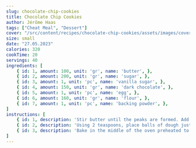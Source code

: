 ```yaml
---
slug: chocolate-chip-cookies
title: Chocolate Chip Cookies
author: Jérôme Haas
tags: ["Cheat Meal", "Dessert"]
cover: "/src/content/recipes/chocolate-chip-cookies/assets/images/cover.jpg"
size: small
date: "27.05.2023"
calories: 320
cookTime: 20
servings: 40
ingredients: [
	{ id: 1, amount: 100, unit: 'gr', name: 'butter', },
	{ id: 2, amount: 200, unit: 'gr', name: 'sugar', },
	{ id: 3, amount: 1, unit: 'pc', name: 'vanilla sugar', },
	{ id: 4, amount: 150, unit: 'gr', name: 'dark chocolate', },
	{ id: 5, amount: 1, unit: 'pc', name: 'egg', },
	{ id: 6, amount: 160, unit: 'gr', name: 'flour', },
	{ id: 7, amount: 1, unit: 'pc', name: 'backing powder', },
]
instructions: [
	{ id: 1, description: 'Stir butter until the peaks are formed. Add sugar, vanilla sugar, salt and egg, stir until mixture is light. Stir in chocolate. Combine flour and baking powder, sift into mixture, mix until smooth.' },
	{ id: 2, description: 'Using 2 teaspoons, place balls of dough just about the size of a walnut on the baking sheets lined with parchment paper. Flatten slightly with cold rinsed hands so that they are 1 cm high, chill for 15 minutes.' },
	{ id: 3, description: 'Bake in the middle of the oven preheated to 175°C for 11-13 minutes.' },
]
---
```

